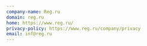 ```yaml
---
company-name: Reg.ru
domain: reg.ru
home: https://www.reg.ru/
privacy-policy: https://www.reg.ru/company/privacy
email: inf@reg.ru
---
```




